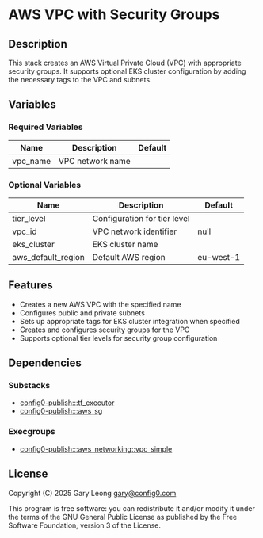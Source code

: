 # AWS VPC with Security Groups

## Description
This stack creates an AWS Virtual Private Cloud (VPC) with appropriate security groups. It supports optional EKS cluster configuration by adding the necessary tags to the VPC and subnets.

## Variables

### Required Variables

| Name | Description | Default |
|------|-------------|---------|
| vpc_name | VPC network name | |

### Optional Variables

| Name | Description | Default |
|------|-------------|---------|
| tier_level | Configuration for tier level | |
| vpc_id | VPC network identifier | null |
| eks_cluster | EKS cluster name | |
| aws_default_region | Default AWS region | eu-west-1 |

## Features
- Creates a new AWS VPC with the specified name
- Configures public and private subnets
- Sets up appropriate tags for EKS cluster integration when specified
- Creates and configures security groups for the VPC
- Supports optional tier levels for security group configuration

## Dependencies

### Substacks
- [config0-publish:::tf_executor](https://api-app.config0.com/web_api/v1.0/stacks/config0-publish/tf_executor)
- [config0-publish:::aws_sg](https://api-app.config0.com/web_api/v1.0/stacks/config0-publish/aws_sg)

### Execgroups
- [config0-publish:::aws_networking::vpc_simple](https://api-app.config0.com/web_api/v1.0/exec/groups/config0-publish/aws_networking/vpc_simple)

## License
Copyright (C) 2025 Gary Leong <gary@config0.com>

This program is free software: you can redistribute it and/or modify
it under the terms of the GNU General Public License as published by
the Free Software Foundation, version 3 of the License.


























